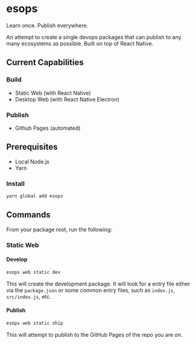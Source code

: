 # esops

Learn once. Publish everywhere.

An attempt to create a single devops packages that can publish to any many ecosystems as possible. Built on top of React Native.

## Current Capabilities

### Build

* Static Web (with React Native)
* Desktop Web (with React Native Electron)

### Publish

* Github Pages (automated)

## Prerequisites

* Local Node.js
* Yarn

### Install

```bash
yarn global add esops
```

## Commands

From your package root, run the following:

### Static Web

#### Develop

```bash
esops web static dev
```

This will create the development package. It will look for a entry file either via the `package.json` or some common entry files, such as `index.js`, `src/index.js`, etc.

#### Publish

```bash
esops web static ship
```

This will attempt to publish to the GitHub Pages of the repo you are on.

